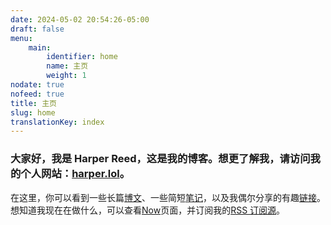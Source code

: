 ```yaml
---
date: 2024-05-02 20:54:26-05:00
draft: false
menu:
    main:
        identifier: home
        name: 主页
        weight: 1
nodate: true
nofeed: true
title: 主页
slug: home
translationKey: index
---
```


### 大家好，我是 Harper Reed，这是我的博客。想更了解我，请访问我的个人网站：[harper.lol](https://harper.lol)。

在这里，你可以看到一些长篇[博文](/zh/posts)、一些简短[笔记](/notes)，以及我偶尔分享的有趣[链接](/links)。想知道我现在在做什么，可以查看[Now](/now)页面，并订阅我的[RSS 订阅源](/zh/index.xml)。
